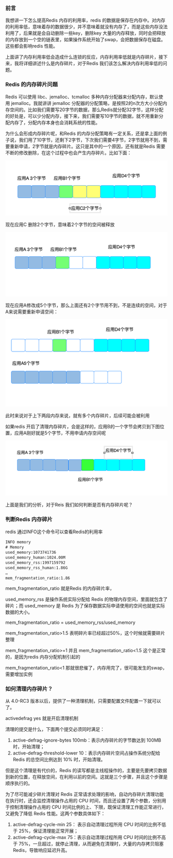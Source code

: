 ### 前言

我想讲一下怎么提高Redis 内存的利用率，redis 的数据是保存在内存中。对内存的利用率低，意味着存的数据很少，并不意味着就没有内存了，而是这些内存没法利用了，后果就是会自动删除一些key，删除key 大量的内存释放，同时会把释放的内存放到一个空的链表里，如果操作系统开始了swap，会把数据保存在磁盘。这些都会影响redis 性能。

上面讲了内存利用率低会造成什么连锁的反应，内存利用率低就是内存碎片，接下来，我将详细讲述什么是内存碎片，对于Redis 我们该怎么解决内存利用率低的问题。

### Redis 的内存碎片问题

Redis 可以使用 libc、jemalloc、tcmalloc 多种内存分配器来分配内存，默认使用 jemalloc。我就讲讲 jemalloc 分配器的分配策略，是按照2的n次方大小分配内存空间的。比如我们需要写20字节的数据，那么Redis就分配32字节，这样分配的好处是，可以少分配内存，接下来，我们需要写10字节的数据，就不用重新分配内存了，分配内存本身也会消耗系统的性能。

为什么会形成内存碎片呢，和Redis 的内存分配策略有一定关系，还是拿上面的例子说，我们用了10字节，还剩下2字节，下次我们需要4字节，2字节就用不到，需要重新申请，2字节就是内存碎片。这只是其中的一个原因，还有就是Redis 需要不断的修改删除，在这个过程中也会产生内存碎片。比如下面：

![image-20240309152433266](../images/redis-memory1.png)

现在应用C 删除2个字节，意味着2个字节的空间被释放

![image-20240309152815618](../images/redis-memory2.png)

现在应用A修改成5个字节，那么上面还有2个字节用不到，不是连续的空间，对于A来说需要重新申请空间：

![image-20240309153417593](../images/redis-memory3.png)

此时来说对于上下两段内存来说，就有多个内存碎片，后续可能会被利用

如果redis 开启了清理内存碎片，会是这样的，应用B的一个字节会拷贝到下图位置，应用A刚好就是5个字节，不用申请内存空间呢

![image-20240309153805687](../images/redis-memory4.png)

上面是我们的分析，对于Reis 我们如何判断是否有内存碎片呢？

### 判断Redis 内存碎片

redis 通过INFO这个命令可以查看Redis的利用率

```shell
INFO memory
# Memory
used_memory:1073741736
used_memory_human:1024.00M
used_memory_rss:1997159792
used_memory_rss_human:1.86G
…
mem_fragmentation_ratio:1.86
```

mem_fragmentation_ratio 就是Redis 的内存碎片率，

used_memory_rss 是操作系统实际分配给 Redis 的物理内存空间，里面就包含了碎片；而 used_memory 是 Redis 为了保存数据实际申请使用的空间也就是实际数据的大小。

mem_fragmentation_ratio =  used_memory_rss/used_memory

mem_fragmentation_ratio>1.5 表明碎片率已经超过50%，这个时候就需要碎片整理

mem_fragmentation_ratio>=1 并且 mem_fragmentation_ratio<1.5 这个是正常的，是因为redis 内存分配机制引起的

mem_fragmentation_ratio<1 那就很悲催了，内存用完了，很可能发生的swap，需要增加实例

### 如何清理内存碎片？

从 4.0-RC3 版本以后，提供了一种清理机制，只需要配置文件配置一下就可以了。

activedefrag yes 就是开启清理机制

清理的提交是什么，下面两个提交必须同时满足：

1. active-defrag-ignore-bytes 100mb：表示内存碎片的字节数达到 100MB 时，开始清理；
2. active-defrag-threshold-lower 10：表示内存碎片空间占操作系统分配给 Redis 的总空间比例达到 10% 时，开始清理。

但是这个清理是有代价的，Redis 的读写都是主线程操作的，主要是先要拷贝数据到新的位置，在释放空间，在利用以前的空间。这就是三个步骤，并且这个步骤是顺序执行的。

为了尽可能减少碎片清理对 Redis 正常请求处理的影响，自动内存碎片清理功能在执行时，还会监控清理操作占用的 CPU 时间，而且还设置了两个参数，分别用于控制清理操作占用的 CPU 时间比例的上、下限，既保证清理工作能正常进行，又避免了降低 Redis 性能。这两个参数具体如下：

1. active-defrag-cycle-min 25： 表示自动清理过程所用 CPU 时间的比例不低于 25%，保证清理能正常开展；
2. active-defrag-cycle-max 75：表示自动清理过程所用 CPU 时间的比例不高于 75%，一旦超过，就停止清理，从而避免在清理时，大量的内存拷贝阻塞 Redis，导致响应延迟升高。


